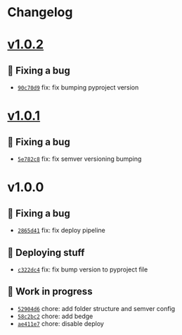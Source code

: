 # Changelog

# [v1.0.2](https://github.com/zhavir/portfolio_backend/compare/v1.0.1...v1.0.2) 

## 🐛 Fixing a bug
- [`90c70d9`](https://github.com/zhavir/portfolio_backend/commit/90c70d9)  fix: fix bumping pyproject version

# [v1.0.1](https://github.com/zhavir/portfolio_backend/compare/v1.0.0...v1.0.1) 

## 🐛 Fixing a bug
- [`5e782c8`](https://github.com/zhavir/portfolio_backend/commit/5e782c8)  fix: fix semver versioning bumping

# v1.0.0 

## 🐛 Fixing a bug
- [`2865d41`](https://github.com/zhavir/portfolio_backend/commit/2865d41)  fix: fix deploy pipeline 

## 🚀 Deploying stuff
- [`c322dc4`](https://github.com/zhavir/portfolio_backend/commit/c322dc4)  fix: fix bump version to pyproject file 

## 🚧 Work in progress
- [`52904d6`](https://github.com/zhavir/portfolio_backend/commit/52904d6)  chore:  add folder structure and semver config 
- [`58c2bc2`](https://github.com/zhavir/portfolio_backend/commit/58c2bc2)  chore: add bedge 
- [`ae411e7`](https://github.com/zhavir/portfolio_backend/commit/ae411e7)  chore: disable deploy
